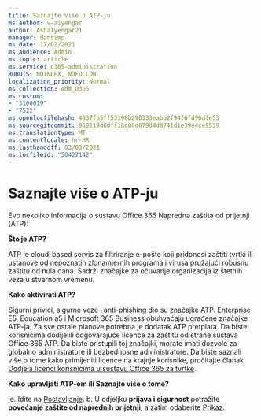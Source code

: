 ```yaml
---
title: Saznajte više o ATP-ju
ms.author: v-aiyengar
author: AshaIyengar21
manager: dansimp
ms.date: 17/02/2021
ms.audience: Admin
ms.topic: article
ms.service: o365-administration
ROBOTS: NOINDEX, NOFOLLOW
localization_priority: Normal
ms.collection: Adm_O365
ms.custom:
- "3100019"
- "7522"
ms.openlocfilehash: 4837fb5ff53198b290333eabb2f94f6fd96dfe53
ms.sourcegitcommit: 969219d6dff18d86d679d4d8741d1e39e4ce9539
ms.translationtype: MT
ms.contentlocale: hr-HR
ms.lasthandoff: 03/03/2021
ms.locfileid: "50427142"
---
```

# <a name="learn-about-atp"></a>Saznajte više o ATP-ju

Evo nekoliko informacija o sustavu Office 365 Napredna zaštita od prijetnji (ATP):

**Što je ATP?**

ATP je cloud-based servis za filtriranje e-pošte koji pridonosi zaštiti tvrtki ili ustanove od nepoznatih zlonamjernih programa i virusa pružajući robusnu zaštitu od nula dana. Sadrži značajke za očuvanje organizacija iz štetnih veza u stvarnom vremenu.

**Kako aktivirati ATP?**

Sigurni privici, sigurne veze i anti-phishing dio su značajke ATP. Enterprise E5, Education a5 i Microsoft 365 Business obuhvaćaju ugrađene značajke ATP-ja. Za sve ostale planove potrebna je dodatak ATP pretplata. Da biste korisnicima dodijelili odgovarajuće licence za zaštitu od strane sustava Office 365 ATP. Da biste pristupili toj značajki, morate imati dozvole za globalno administratore ili bezbednosne administratore. Da biste saznali više o tome kako primijeniti licence na krajnje korisnike, pročitajte članak [Dodjela licenci korisnicima u sustavu Office 365 za tvrtke](https://go.microsoft.com/fwlink/?linkid=2093435).

**Kako upravljati ATP-em ili Saznajte više o tome?**

je. Idite na [Postavljanje](https://go.microsoft.com/fwlink/p/?linkid=2075721).
b. U odjeljku **prijava i sigurnost** potražite **povećanje zaštite od naprednih prijetnji**, a zatim odaberite [Prikaz](https://go.microsoft.com/fwlink/?linkid=2109302).
